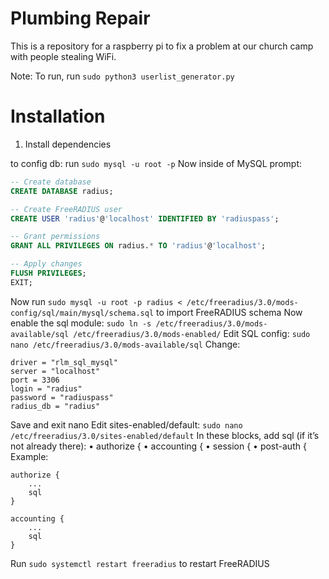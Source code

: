 # Plumbing Repair

This is a repository for a raspberry pi to fix a problem at our church camp with people stealing WiFi.

Note: To run, run `sudo python3 userlist_generator.py`

# Installation

1. Install dependencies


to config db:
run `sudo mysql -u root -p`
Now inside of MySQL prompt:
```sql
-- Create database
CREATE DATABASE radius;

-- Create FreeRADIUS user
CREATE USER 'radius'@'localhost' IDENTIFIED BY 'radiuspass';

-- Grant permissions
GRANT ALL PRIVILEGES ON radius.* TO 'radius'@'localhost';

-- Apply changes
FLUSH PRIVILEGES;
EXIT;
```
Now run `sudo mysql -u root -p radius < /etc/freeradius/3.0/mods-config/sql/main/mysql/schema.sql` to import FreeRADIUS schema
Now enable the sql module: `sudo ln -s /etc/freeradius/3.0/mods-available/sql /etc/freeradius/3.0/mods-enabled/`
Edit SQL config: `sudo nano /etc/freeradius/3.0/mods-available/sql`
Change:
```tezt
driver = "rlm_sql_mysql"
server = "localhost"
port = 3306
login = "radius"
password = "radiuspass"
radius_db = "radius"
```
Save and exit nano
Edit sites-enabled/default: `sudo nano /etc/freeradius/3.0/sites-enabled/default`
In these blocks, add sql (if it’s not already there):
	•	authorize {
	•	accounting {
	•	session {
	•	post-auth {
Example:
```text
authorize {
    ...
    sql
}

accounting {
    ...
    sql
}
```
Run `sudo systemctl restart freeradius` to restart FreeRADIUS